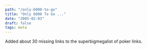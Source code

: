 ```yaml
---
path: "/only-6000-to-go"
title: "Only 6000 To Go ..."
date: "2005-02-03"
draft: false
tags: meta
---
```

Added about 30 missing links to the superbigmegalist of poker links.
